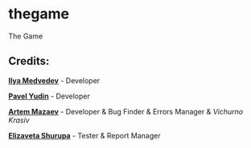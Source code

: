 thegame
=======

The Game

## **Credits:**

**[Ilya Medvedev](https://github.com/iam-medvedev)** - Developer

**[Pavel Yudin](https://github.com/PashkaYudin)** - Developer

**[Artem Mazaev](https://github.com/artemmazaev)** - Developer & Bug Finder & Errors Manager & *Vichurno Krasiv*

**[Elizaveta Shurupa](#)** - Tester & Report Manager